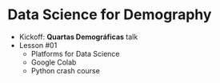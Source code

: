 # Data Science for Demography

- Kickoff: **Quartas Demográficas** talk
- Lesson #01
  - Platforms for Data Science
  - Google Colab
  - Python crash course
